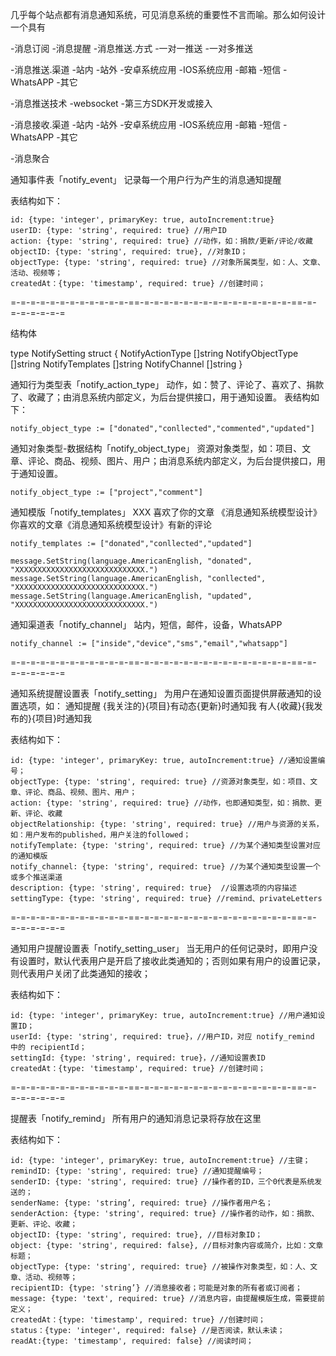 几乎每个站点都有消息通知系统，可见消息系统的重要性不言而喻。那么如何设计一个具有

-消息订阅
-消息提醒
-消息推送.方式
    -一对一推送
    -一对多推送

-消息推送.渠道
    -站内
    -站外
        -安卓系统应用
        -IOS系统应用
        -邮箱
        -短信
        -WhatsAPP
        -其它

-消息推送技术
    -websocket
    -第三方SDK开发或接入    

-消息接收.渠道
    -站内
    -站外
        -安卓系统应用
        -IOS系统应用
        -邮箱
        -短信
        -WhatsAPP
        -其它

-消息聚合



通知事件表「notify_event」
记录每一个用户行为产生的消息通知提醒

表结构如下：
```
id: {type: 'integer', primaryKey: true, autoIncrement:true} 
userID: {type: 'string', required: true} //用户ID
action: {type: 'string', required: true} //动作，如：捐款/更新/评论/收藏
objectID: {type: 'string', required: true}, //对象ID；
objectType: {type: 'string', required: true} //对象所属类型，如：人、文章、活动、视频等；
createdAt：{type: 'timestamp', required: true} //创建时间；
```

=-=-=-=-=-=-=-=-=-=-=-=-==-=-=-=-=-=-=-=-=-=-=-=-=-=-=-=-==-=-=-=-=-=-=-=

结构体

type NotifySetting struct {
    NotifyActionType []string
    NotifyObjectType []string
    NotifyTemplates []string
    NotifyChannel []string
}

通知行为类型表「notify_action_type」
动作，如：赞了、评论了、喜欢了、捐款了、收藏了；由消息系统内部定义，为后台提供接口，用于通知设置。
表结构如下：

```
notify_object_type := ["donated","conllected","commented","updated"]
```

通知对象类型-数据结构「notify_object_type」
资源对象类型，如：项目、文章、评论、商品、视频、图片、用户；由消息系统内部定义，为后台提供接口，用于通知设置。

```
notify_object_type := ["project","comment"]
```

通知模版「notify_templates」
XXX 喜欢了你的文章 《消息通知系统模型设计》
你喜欢的文章《消息通知系统模型设计》有新的评论

```
notify_templates := ["donated","conllected","updated"]

message.SetString(language.AmericanEnglish, "donated", "XXXXXXXXXXXXXXXXXXXXXXXXXXXXX.")
message.SetString(language.AmericanEnglish, "conllected", "XXXXXXXXXXXXXXXXXXXXXXXXXXXXX.")
message.SetString(language.AmericanEnglish, "updated", "XXXXXXXXXXXXXXXXXXXXXXXXXXXXX.")
```

通知渠道表「notify_channel」
站内，短信，邮件，设备，WhatsAPP

```
notify_channel := ["inside","device","sms","email","whatsapp"]
```

=-=-=-=-=-=-=-=-=-=-=-=-==-=-=-=-=-=-=-=-=-=-=-=-=-=-=-=-==-=-=-=-=-=-=-=

通知系统提醒设置表「notify_setting」
为用户在通知设置页面提供屏蔽通知的设置选项，如：
通知提醒
    {我关注的}{项目}有动态{更新}时通知我
    有人{收藏}{我发布的}{项目}时通知我

表结构如下：
```
id: {type: 'integer', primaryKey: true, autoIncrement:true} //通知设置编号；
objectType: {type: 'string', required: true} //资源对象类型，如：项目、文章、评论、商品、视频、图片、用户；
action: {type: 'string', required: true} //动作，也即通知类型，如：捐款、更新、评论、收藏
objectRelationship: {type: 'string', required: true} //用户与资源的关系，如：用户发布的published，用户关注的followed；
notifyTemplate: {type: 'string', required: true} //为某个通知类型设置对应的通知模版
notify_channel: {type: 'string', required: true} //为某个通知类型设置一个或多个推送渠道
description: {type: 'string', required: true}  //设置选项的内容描述
settingType: {type: 'string', required: true} //remind、privateLetters
```

=-=-=-=-=-=-=-=-=-=-=-=-==-=-=-=-=-=-=-=-=-=-=-=-=-=-=-=-==-=-=-=-=-=-=-=

通知用户提醒设置表「notify_setting_user」
当无用户的任何记录时，即用户没有设置时，默认代表用户是开启了接收此类通知的；否则如果有用户的设置记录，则代表用户关闭了此类通知的接收；

表结构如下：
```
id: {type: 'integer', primaryKey: true, autoIncrement:true} //用户通知设置ID；
userId: {type: 'string', required: true}，//用户ID，对应 notify_remind 中的 recipientId；
settingId: {type: 'string', required: true}，//通知设置表ID
createdAt：{type: 'timestamp', required: true} //创建时间；
```

=-=-=-=-=-=-=-=-=-=-=-=-==-=-=-=-=-=-=-=-=-=-=-=-=-=-=-=-==-=-=-=-=-=-=-=


提醒表「notify_remind」
所有用户的通知消息记录将存放在这里

表结构如下：
```
id: {type: 'integer', primaryKey: true, autoIncrement:true} //主键；
remindID: {type: 'string', required: true} //通知提醒编号；
senderID: {type: 'string', required: true} //操作者的ID，三个0代表是系统发送的；
senderName: {type: 'string’, required: true} //操作者用户名；
senderAction: {type: 'string', required: true} //操作者的动作，如：捐款、更新、评论、收藏；
objectID: {type: 'string', required: true}, //目标对象ID；
object: {type: 'string', required: false}, //目标对象内容或简介，比如：文章标题；
objectType: {type: 'string', required: true} //被操作对象类型，如：人、文章、活动、视频等；
recipientID: {type: 'string’} //消息接收者；可能是对象的所有者或订阅者；
message: {type: 'text', required: true} //消息内容，由提醒模版生成，需要提前定义；
createdAt：{type: 'timestamp', required: true} //创建时间；
status：{type: 'integer', required: false} //是否阅读，默认未读；
readAt:{type: 'timestamp', required: false} //阅读时间；
```